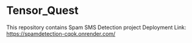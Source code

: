 # Tensor_Quest
This repository contains Spam SMS Detection project
Deployment Link: https://spamdetection-cqok.onrender.com/
